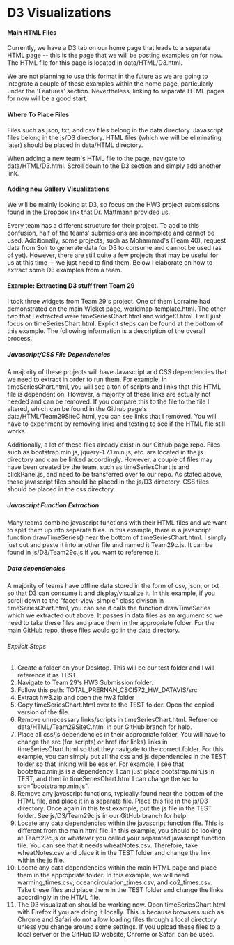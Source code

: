 # D3 Visualizations

#### Main HTML Files
Currently, we have a D3 tab on our home page that leads to a separate HTML page -- this is the page that we will be posting examples on for now. The HTML file for this page is located in data/HTML/D3.html. 

We are not planning to use this format in the future as we are going to integrate a couple of these examples within the home page, particularly under the 'Features' section. Nevertheless, linking to separate HTML pages for now will be a good start.

#### Where To Place Files
Files such as json, txt, and csv files belong in the data directory. Javascript files belong in the js/D3 directory. HTML files (which we will be eliminating later) should be placed in data/HTML directory.

When adding a new team's HTML file to the page, navigate to data/HTML/D3.html. Scroll down to the D3 section and simply add another link.

#### Adding new Gallery Visualizations
We will be mainly looking at D3, so focus on the HW3 project submissions found in the Dropbox link that Dr. Mattmann provided us.

Every team has a different structure for their project. To add to this confusion, half of the teams' submissions are incomplete and cannot be used. Additionally, some projects, such as Mohammad's (Team 40), request data from Solr to generate data for D3 to consume and cannot be used (as of yet). However, there are still quite a few projects that may be useful for us at this time -- we just need to find them. Below I elaborate on how to extract some D3 examples from a team. 

#### Example: Extracting D3 stuff from Team 29

I took three widgets from Team 29's project. One of them Lorraine had demonstrated on the main Wicket page, worldmap-template.html. The other two that I extracted were timeSeriesChart.html and widget3.html. I will just focus on timeSeriesChart.html. Explicit steps can be found at the bottom of this example. The following information is a description of the overall process.

##### Javascript/CSS File Dependencies
A majority of these projects will have Javascript and CSS dependencies that we need to extract in order to run them. For example, in timeSeriesChart.html, you will see a ton of scripts and links that this HTML file is dependent on. However, a majority of these links are actually not needed and can be removed. If you compare this to the file to the file I altered, which can be found in the Github page's data/HTML/Team29SiteC.html, you can see links that I removed. You will have to experiment by removing links and testing to see if the HTML file still works.

Additionally, a lot of these files already exist in our Github page repo. Files such as bootstrap.min.js, jquery-1.7.1.min.js, etc. are located in the js directory and can be linked accordingly. However, a couple of files may have been created by the team, such as timeSeriesChart.js and clickPanel.js, and need to be transferred over to our repo. As stated above, these javascript files should be placed in the js/D3 directory. CSS files should be placed in the css directory.

##### Javascript Function Extraction
Many teams combine javascript functions with their HTML files and we want to split them up into separate files. In this example, there is a javascript function drawTimeSeries() near the bottom of timeSeriesChart.html. I simply just cut and paste it into another file and named it Team29c.js. It can be found in js/D3/Team29c.js if you want to reference it. 

##### Data dependencies
A majority of teams have offline data stored in the form of csv, json, or txt so that D3 can consume it and display/visualize it. In this example, if you scroll down to the "facet-view-simple" class divison in timeSeriesChart.html, you can see it calls the function drawTimeSeries which we extracted out above. It passes in data files as an argument so we need to take these files and place them in the appropriate folder. For the main GitHub repo, these files would go in the data directory.

###### Explicit Steps
1. Create a folder on your Desktop. This will be our test folder and I will reference it as TEST.
2. Navigate to Team 29's HW3 Submission folder. 
3. Follow this path: TOTAL_PRERNAN_CSCI572_HW_DATAVIS/src
4. Extract hw3.zip and open the hw3 folder
5. Copy timeSeriesChart.html over to the TEST folder. Open the copied version of the file.
6. Remove unnecessary links/scripts in timeSeriesChart.html. Reference data/HTML/Team29SiteC.html in our GitHub branch for help.
7. Place all css/js dependencies in their appropriate folder. You will have to change the src (for scripts) or href (for links) links in timeSeriesChart.html so that they navigate to the correct folder. For this example, you can simply put all the css and js dependencies in the TEST folder so that linking will be easier. For example, I see that bootstrap.min.js is a dependency. I can just place bootstrap.min.js in TEST, and then in timeSeriesChart.html I can change the src to src="bootstramp.min.js".
8. Remove any javascript functions, typically found near the bottom of the HTML file, and place it in a separate file. Place this file in the js/D3 directory. Once again in this test example, put the js file in the TEST folder. See js/D3/Team29c.js in our GitHub branch for help.
9. Locate any data dependencies within the javascript function file. This is different from the main html file. In this example, you should be looking at Team29c.js or whatever you called your separated javascript function file. You can see that it needs wheatNotes.csv. Therefore, take wheatNotes.csv and place it in the TEST folder and change the link within the js file.
10. Locate any data dependencies within the main HTML page and place them in the appropriate folder. In this example, we will need warming_times.csv, oceancirculation_times.csv, and co2_times.csv. Take these files and place them in the TEST folder and change the links accordingly in the HTML file.
11. The D3 visualization should be working now. Open timeSeriesChart.html with Firefox if you are doing it locally. This is because browsers such as Chrome and Safari do not allow loading files through a local directory unless you change around some settings. If you upload these files to a local server or the GitHub IO website, Chrome or Safari can be used.

 




 




